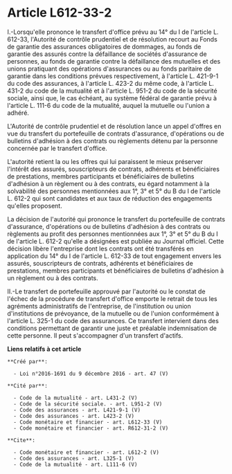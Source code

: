 # Article L612-33-2

I.-Lorsqu'elle prononce le transfert d'office prévu au 14° du I de l'article L. 612-33, l'Autorité de contrôle prudentiel et
de résolution recourt au Fonds de garantie des assurances obligatoires de dommages, au fonds de garantie des assurés contre
la défaillance de sociétés d'assurance de personnes, au fonds de garantie contre la défaillance des mutuelles et des unions
pratiquant des opérations d'assurances ou au fonds paritaire de garantie dans les conditions prévues respectivement, à
l'article L. 421-9-1 du code des assurances, à l'article L. 423-2 du même code, à l'article L. 431-2 du code de la mutualité
et à l'article L. 951-2 du code de la sécurité sociale, ainsi que, le cas échéant, au système fédéral de garantie prévu à
l'article L. 111-6 du code de la mutualité, auquel la mutuelle ou l'union a adhéré. 

L'Autorité de contrôle prudentiel et de résolution lance un appel d'offres en vue du transfert du portefeuille de contrats
d'assurance, d'opérations ou de bulletins d'adhésion à des contrats ou règlements détenu par la personne concernée par le
transfert d'office. 

L'autorité retient la ou les offres qui lui paraissent le mieux préserver l'intérêt des assurés, souscripteurs de contrats,
adhérents et bénéficiaires de prestations, membres participants et bénéficiaires de bulletins d'adhésion à un règlement ou à
des contrats, eu égard notamment à la solvabilité des personnes mentionnées aux 1°, 3° et 5° du B du I de l'article L. 612-2
qui sont candidates et aux taux de réduction des engagements qu'elles proposent. 

La décision de l'autorité qui prononce le transfert du portefeuille de contrats d'assurance, d'opérations ou de bulletins
d'adhésion à des contrats ou règlements au profit des personnes mentionnées aux 1°, 3° et 5° du B du I de l'article L. 612-2
qu'elle a désignées est publiée au Journal officiel. Cette décision libère l'entreprise dont les contrats ont été transférés
en application du 14° du I de l'article L. 612-33 de tout engagement envers les assurés, souscripteurs de contrats, adhérents
et bénéficiaires de prestations, membres participants et bénéficiaires de bulletins d'adhésion à un règlement ou à des
contrats. 

II.-Le transfert de portefeuille approuvé par l'autorité ou le constat de l'échec de la procédure de transfert d'office
emporte le retrait de tous les agréments administratifs de l'entreprise, de l'institution ou union d'institutions de
prévoyance, de la mutuelle ou de l'union conformément à l'article L. 325-1 du code des assurances. Ce transfert intervient
dans des conditions permettant de garantir une juste et préalable indemnisation de cette personne. Il peut s'accompagner d'un
transfert d'actifs.

**Liens relatifs à cet article**

	**Créé par**:

	  - Loi n°2016-1691 du 9 décembre 2016 - art. 47 (V)

	**Cité par**:

	  - Code de la mutualité - art. L431-2 (V)
	  - Code de la sécurité sociale. - art. L951-2 (V)
	  - Code des assurances - art. L421-9-1 (V)
	  - Code des assurances - art. L423-2 (V)
	  - Code monétaire et financier - art. L612-33 (V)
	  - Code monétaire et financier - art. R612-31-2 (V)

	**Cite**:

	  - Code monétaire et financier - art. L612-2 (V)
	  - Code des assurances - art. L325-1 (V)
	  - Code de la mutualité - art. L111-6 (V)

